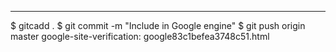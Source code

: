 
---

$ gitcadd .
$ git commit -m "Include in Google engine"
$ git push origin master google-site-verification: google83c1befea3748c51.html
